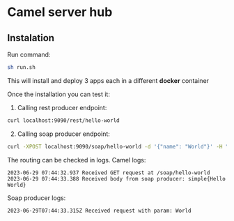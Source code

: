 # Camel server hub

## Instalation

Run command: 
```bash
sh run.sh
```

This will install and deploy 3 apps each in a different **docker** container

Once the installation you can test it:
1. Calling rest producer endpoint: 
```bash
curl localhost:9090/rest/hello-world
```
2. Calling soap producer endpoint: 
```bash
curl -XPOST localhost:9090/soap/hello-world -d '{"name": "World"}' -H "Content-Type: application/json"
```

The routing can be checked in logs. Camel logs: 
```
2023-06-29 07:44:32.937 Received GET request at /soap/hello-world
2023-06-29 07:44:33.388 Received body from soap producer: simple{Hello World}
```
Soap producer logs: 
```
2023-06-29T07:44:33.315Z Received request with param: World
```



